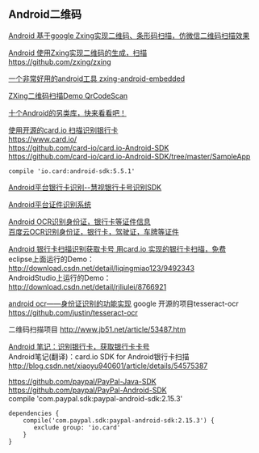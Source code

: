 ## Android二维码

[Android 基于google Zxing实现二维码、条形码扫描，仿微信二维码扫描效果](http://blog.csdn.net/xiaanming/article/details/10163203)  

[Android 使用Zxing实现二维码的生成，扫描](http://blog.csdn.net/qq_28057541/article/details/52034988)  
https://github.com/zxing/zxing  

[一个非常好用的android工具 zxing-android-embedded](https://github.com/journeyapps/zxing-android-embedded)

[ZXing二维码扫描Demo QrCodeScan](https://github.com/HappyMiao/QrCodeScan)  

[十个Android的另类库，快来看看吧！](http://www.apkbus.com/blog-822721-75850.html)  

[使用开源的card.io 扫描识别银行卡](http://blog.csdn.net/niu0147/article/details/73618375)  
https://www.card.io/  
https://github.com/card-io/card.io-Android-SDK  
https://github.com/card-io/card.io-Android-SDK/tree/master/SampleApp  

    compile 'io.card:android-sdk:5.5.1'  

[Android平台银行卡识别--慧视银行卡号识别SDK](http://blog.sina.com.cn/s/blog_7a21a0b10102wag2.html)

[Android平台证件识别系统](http://blog.sina.com.cn/s/blog_7a21a0b10102w9z7.html)  

[Android OCR识别身份证，银行卡等证件信息](http://www.apkbus.com/blog-927424-75847.html)  
[百度云OCR识别身份证，银行卡，驾驶证，车牌等证件](https://github.com/zhouxu88/OCRDemo)  

[Android 银行卡扫描识别获取卡号  用card.io 实现的银行卡扫描，免费](http://blog.csdn.net/a53657561/article/details/64982411)  
eclipse上面运行的Demo：  
http://download.csdn.net/detail/liqingmiao123/9492343  
AndroidStudio上运行的Demo：  
http://download.csdn.net/detail/rjliulei/8766921  

[android ocr——身份证识别的功能实现](http://www.jb51.net/article/97505.htm)
google 开源的项目tesseract-ocr 
https://github.com/justin/tesseract-ocr

二维码扫描项目
http://www.jb51.net/article/53487.htm

[Android 笔记：识别银行卡，获取银行卡卡号](http://blog.csdn.net/xiaoyu940601/article/details/54575866)  
Android笔记(翻译)：card.io SDK for Android银行卡扫描   
http://blog.csdn.net/xiaoyu940601/article/details/54575387  

https://github.com/paypal/PayPal-Java-SDK  
https://github.com/paypal/PayPal-Android-SDK  
compile 'com.paypal.sdk:paypal-android-sdk:2.15.3'  

    dependencies {
        compile('com.paypal.sdk:paypal-android-sdk:2.15.3') {
           exclude group: 'io.card'
        }
    }
